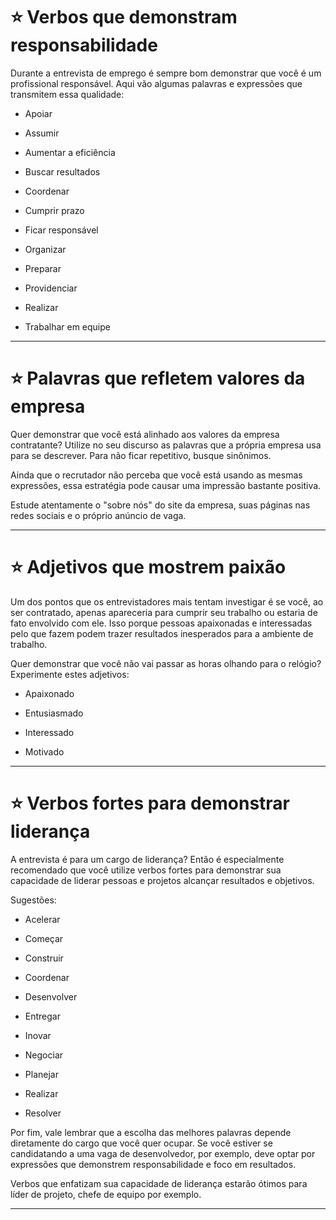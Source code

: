 # :star: Verbos que demonstram responsabilidade 

Durante a entrevista de emprego é sempre bom demonstrar que você é um profissional
responsável. Aqui vão algumas palavras e expressões que transmitem essa qualidade:

- Apoiar

- Assumir

- Aumentar a eficiência

- Buscar resultados

- Coordenar

- Cumprir prazo

- Ficar responsável

- Organizar

- Preparar

- Providenciar

- Realizar

- Trabalhar em equipe

---

# :star:  Palavras que refletem valores da empresa 

Quer demonstrar que você está alinhado aos valores da empresa contratante? Utilize no seu
discurso as palavras que a própria empresa usa para se descrever. Para não ficar repetitivo,
busque sinônimos.

Ainda que o recrutador não perceba que você está usando as mesmas expressões, essa
estratégia pode causar uma impressão bastante positiva.

Estude atentamente o "sobre nós" do site da empresa, suas páginas nas redes sociais e o
próprio anúncio de vaga.

---

# :star:  Adjetivos que mostrem paixão 

Um dos pontos que os entrevistadores mais tentam investigar é se você, ao ser contratado,
apenas apareceria para cumprir seu trabalho ou estaria de fato envolvido com ele.
Isso porque pessoas apaixonadas e interessadas pelo que fazem podem trazer resultados
inesperados para a ambiente de trabalho.

Quer demonstrar que você não vai passar as horas olhando para o relógio? Experimente estes
adjetivos:

- Apaixonado

- Entusiasmado

- Interessado

- Motivado

---

# :star:  Verbos fortes para demonstrar liderança

A entrevista é para um cargo de liderança? Então é especialmente recomendado que você
utilize verbos fortes para demonstrar sua capacidade de liderar pessoas e projetos alcançar
resultados e objetivos.

Sugestões:

- Acelerar

- Começar

- Construir

- Coordenar

- Desenvolver

- Entregar

- Inovar

- Negociar

- Planejar

- Realizar

- Resolver


Por fim, vale lembrar que a escolha das melhores palavras depende diretamente do cargo que
você quer ocupar. Se você estiver se candidatando a uma vaga de desenvolvedor, por
exemplo, deve optar por expressões que demonstrem responsabilidade e foco em resultados.

Verbos que enfatizam sua capacidade de liderança estarão ótimos para líder de projeto, chefe
de equipo por exemplo.

---
